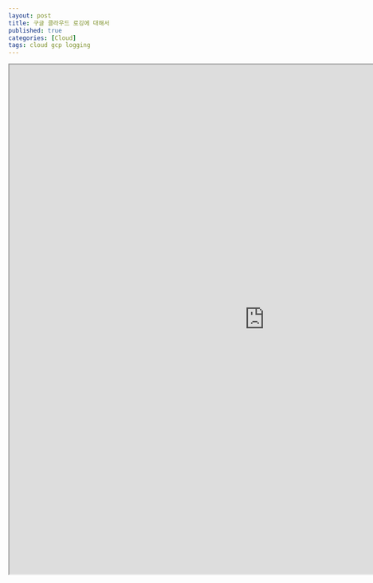 ```yaml
---
layout: post
title: 구글 클라우드 로깅에 대해서
published: true
categories: [Cloud]
tags: cloud gcp logging
---
```

<iframe width="1024" height="1024" src="https://docs.google.com/document/d/e/2PACX-1vSliN7XY_V57y3zBgv75eObS6iZBprF9RysQbLU7QXhujkiTGEgGS1m6l1MbyG7nFDKpzzJ6-wplpsG/pub?embedded=true"></iframe>  
    
